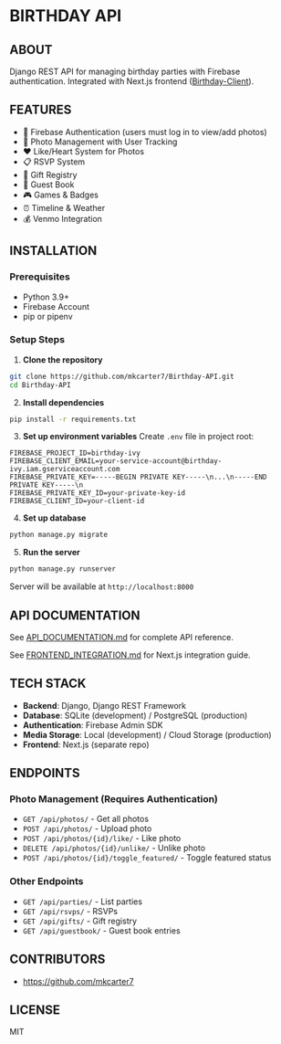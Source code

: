 # BIRTHDAY API

## ABOUT
Django REST API for managing birthday parties with Firebase authentication. Integrated with Next.js frontend ([Birthday-Client](https://github.com/mkcarter7/Birthday-Client)).

## FEATURES
- 🔐 Firebase Authentication (users must log in to view/add photos)
- 📸 Photo Management with User Tracking
- ❤️ Like/Heart System for Photos
- 📋 RSVP System
- 🎁 Gift Registry
- 📝 Guest Book
- 🎮 Games & Badges
- ⏰ Timeline & Weather
- 💰 Venmo Integration

## INSTALLATION

### Prerequisites
- Python 3.9+
- Firebase Account
- pip or pipenv

### Setup Steps

1. **Clone the repository**
```bash
git clone https://github.com/mkcarter7/Birthday-API.git
cd Birthday-API
```

2. **Install dependencies**
```bash
pip install -r requirements.txt
```

3. **Set up environment variables**
Create `.env` file in project root:
```env
FIREBASE_PROJECT_ID=birthday-ivy
FIREBASE_CLIENT_EMAIL=your-service-account@birthday-ivy.iam.gserviceaccount.com
FIREBASE_PRIVATE_KEY=-----BEGIN PRIVATE KEY-----\n...\n-----END PRIVATE KEY-----\n
FIREBASE_PRIVATE_KEY_ID=your-private-key-id
FIREBASE_CLIENT_ID=your-client-id
```

4. **Set up database**
```bash
python manage.py migrate
```

5. **Run the server**
```bash
python manage.py runserver
```

Server will be available at `http://localhost:8000`

## API DOCUMENTATION

See [API_DOCUMENTATION.md](./API_DOCUMENTATION.md) for complete API reference.

See [FRONTEND_INTEGRATION.md](./FRONTEND_INTEGRATION.md) for Next.js integration guide.

## TECH STACK
- **Backend**: Django, Django REST Framework
- **Database**: SQLite (development) / PostgreSQL (production)
- **Authentication**: Firebase Admin SDK
- **Media Storage**: Local (development) / Cloud Storage (production)
- **Frontend**: Next.js (separate repo)

## ENDPOINTS

### Photo Management (Requires Authentication)
- `GET /api/photos/` - Get all photos
- `POST /api/photos/` - Upload photo
- `POST /api/photos/{id}/like/` - Like photo
- `DELETE /api/photos/{id}/unlike/` - Unlike photo
- `POST /api/photos/{id}/toggle_featured/` - Toggle featured status

### Other Endpoints
- `GET /api/parties/` - List parties
- `GET /api/rsvps/` - RSVPs
- `GET /api/gifts/` - Gift registry
- `GET /api/guestbook/` - Guest book entries

## CONTRIBUTORS
- https://github.com/mkcarter7

## LICENSE
MIT
